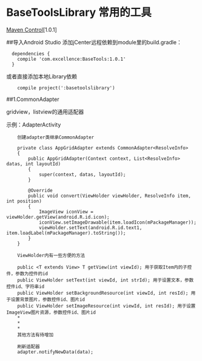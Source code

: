 # BaseToolsLibrary 常用的工具

<!--[Maven](https://bintray.com/veizhang/maven/BaseTools "Bintray")-->
[Maven Control][bintray][1.0.1]
<!-- you should configure jcenter repository-->
##导入Android Studio
添加jCenter远程依赖到module里的build.gradle：
```
  dependencies {
    compile 'com.excellence:BaseTools:1.0.1'
  }
```
或者直接添加本地Library依赖
```
    compile project(':basetoolslibrary')
```

##1.CommonAdapter

gridview，listview的通用适配器

示例：AdapterActivity

```使用CommonAdapter
    创建adapter类继承CommonAdapter
    
    private class AppGridAdapter extends CommonAdapter<ResolveInfo>
    {
        public AppGridAdapter(Context context, List<ResolveInfo> datas, int layoutId)
        {
            super(context, datas, layoutId);
        }

        @Override
        public void convert(ViewHolder viewHolder, ResolveInfo item, int position)
        {
            ImageView iconView = viewHolder.getView(android.R.id.icon);
            iconView.setImageDrawable(item.loadIcon(mPackageManager));
            viewHolder.setText(android.R.id.text1, item.loadLabel(mPackageManager).toString());
        }
    }
```

```使用ViewHolder
    ViewHolder内有一些方便的方法
    
    public <T extends View> T getView(int viewId); 用于获取Item内的子控件，参数为控件的id
    public ViewHolder setText(int viewId, int strId); 用于设置文本，参数控件id、字符串id
    public ViewHolder setBackgroundResource(int viewId, int resId); 用于设置背景图片，参数控件id、图片id
    public ViewHolder setImageResource(int viewId, int resId); 用于设置ImageView图片资源，参数控件id、图片id
    * 
    * 
    * 
    其他方法有待增加
```

```刷新
    刷新适配器
    adapter.notifyNewData(data);
```


[bintray]:https://bintray.com/veizhang/maven/BaseTools "Bintray"
